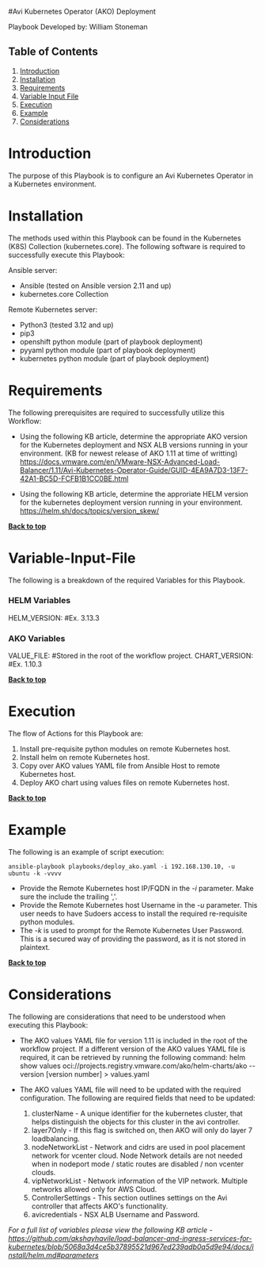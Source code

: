#Avi Kubernetes Operator (AKO)  Deployment

Playbook Developed by: William Stoneman</br>


## Table of Contents
1.	[Introduction](#Introduction)
1.	[Installation](#Installation)
1.	[Requirements](#Requirements)
1.	[Variable Input File](#Variable-Input-File)
1.	[Execution](#Execution)
1.	[Example](#Example)      
1.	[Considerations](#Considerations)




# Introduction

The purpose of this Playbook is to configure an Avi Kubernetes Operator in a Kubernetes environment. 

# Installation

The methods used within this Playbook can be found in the Kubernetes (K8S) Collection (kubernetes.core). The following software is required to successfully execute this Playbook:

Ansible server:
- Ansible (tested on Ansible version 2.11 and up)
- kubernetes.core Collection

Remote Kubernetes server:
- Python3 (tested 3.12 and up)
- pip3
- openshift python module (part of playbook deployment)
- pyyaml python module (part of playbook deployment)
- kubernetes python module (part of playbook deployment)


# Requirements

The following prerequisites are required to successfully utilize this Workflow:

* Using the following KB article, determine the appropriate AKO version for the Kubernetes deployment and NSX ALB versions running in your environment. (KB for newest release of AKO 1.11 at time of writting)
  https://docs.vmware.com/en/VMware-NSX-Advanced-Load-Balancer/1.11/Avi-Kubernetes-Operator-Guide/GUID-4EA9A7D3-13F7-42A1-BC5D-FCFB1B1CC0BE.html
  
* Using the following KB article, determine the approriate HELM version for the kubernetes deployment version running in your environment.
  https://helm.sh/docs/topics/version_skew/


**[Back to top](#table-of-contents)**


# Variable-Input-File

The following is a breakdown of the required Variables for this Playbook.

### HELM Variables

HELM_VERSION: <helm version release> #Ex. 3.13.3


### AKO Variables

VALUE_FILE: <ako value file name> #Stored in the root of the workflow project.
CHART_VERSION: <ako version release> #Ex. 1.10.3



**[Back to top](#table-of-contents)**

# Execution

The flow of Actions for this Playbook are:

1.	Install pre-requisite python modules on remote Kubernetes host.
2.  Install helm on remote Kubernetes host.
3.  Copy over AKO values YAML file from Ansible Host to remote Kubernetes host.
4.  Deploy AKO chart using values files on remote Kubernetes host.


**[Back to top](#table-of-contents)**

# Example

The following is an example of script execution:

`ansible-playbook playbooks/deploy_ako.yaml -i 192.168.130.10, -u ubuntu -k -vvvv`

* Provide the Remote Kubernetes host IP/FQDN in the *-i* parameter. Make sure the include the trailing ','.
* Provide the Remote Kubernetes host Username in the *-u* parameter. This user needs to have Sudoers access to install the required re-requisite python modules.
* The *-k* is used to prompt for the Remote Kubernetes User Password. This is a secured way of providing the password, as it is not stored in plaintext.



**[Back to top](#table-of-contents)**

# Considerations

The following are considerations that need to be understood when executing this Playbook:

* The AKO values YAML file for version 1.11 is included in the root of the workflow project. If a different version of the AKO values YAML file is required, it can be retrieved by running the following command:
  helm show values oci://projects.registry.vmware.com/ako/helm-charts/ako --version [version number] > values.yaml
  
  
* The AKO values YAML file will need to be updated with the required configuration. The following are required fields that need to be updated:
  1. clusterName - A unique identifier for the kubernetes cluster, that helps distinguish the objects for this cluster in the avi controller.
  2. layer7Only - If this flag is switched on, then AKO will only do layer 7 loadbalancing.
  3. nodeNetworkList - Network and cidrs are used in pool placement network for vcenter cloud. Node Network details are not needed when in nodeport mode / static routes are disabled / non vcenter clouds.
  4. vipNetworkList - Network information of the VIP network. Multiple networks allowed only for AWS Cloud. 
  5. ControllerSettings - This section outlines settings on the Avi controller that affects AKO's functionality.
  6. avicredentials - NSX ALB Username and Password.  

    
    

*For a full list of variables please view the following KB article - https://github.com/akshayhavile/load-balancer-and-ingress-services-for-kubernetes/blob/5068a3d4ce5b37895521d967ed239adb0a5d9e94/docs/install/helm.md#parameters*


